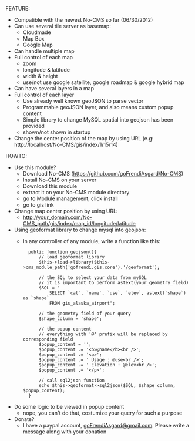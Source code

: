 FEATURE:
- Compatible with the newest No-CMS so far (06/30/2012)
- Can use several tile server as basemap:
    - Cloudmade
    - Map Box
    - Google Map
- Can handle multiple map
- Full control of each map
    - zoom
    - longitude & latitude
    - width & height
    - use/not use google satellite, google roadmap & google hybrid map
- Can have several layers in a map
- Full control of each layer
    - Use already well known geoJSON to parse vector
    - Programmable geoJSON layer, and also means custom popup content
    - Simple library to change MySQL spatial into geojson has been provided
    - shown/not shown in startup
- Change the center position of the map by using URL (e.g: http://localhost/No-CMS/gis/index/1/15/14)

HOWTO:
- Use this module?
    - Download No-CMS (https://github.com/goFrendiAsgard/No-CMS)
    - Install No-CMS on your server
    - Download this module
    - extract it on your No-CMS module directory
    - go to Module management, click install
    - go to gis link
- Change map center position by using URL:
    - http://your_domain.com/No-CMS_path/gis/index/map_id/longitude/latitude
- Using geoformat library to change mysql into geojson:
    - In any controller of any module, write a function like this:

            public function geojson(){
                // load geoformat library
                $this->load->library($this->cms_module_path('gofrendi.gis.core').'/geoformat');
                
                // the SQL to select your data from mySQL
                // it is important to perform astext(your_geometry_field)
                $SQL = "
                    SELECT `cat`, `name`, `use`, `elev`, astext(`shape`) as `shape` 
                    FROM gis_alaska_airport";
                    
                // the geometry field of your query
                $shape_column = 'shape';
                
                // the popup content
                // everything with '@' prefix will be replaced by corresponding field
                $popup_content = '';
                $popup_content .= '<b>@name</b><br />';
                $popup_content .= '<p>';
                $popup_content .= ' Usage : @use<br />';
                $popup_content .= ' Elevation : @elev<br />';
                $popup_content .= '</p>';
                
                // call sql2json function
                echo $this->geoformat->sql2json($SQL, $shape_column, $popup_content);
            }
- Do some logic to be viewed in popup content
    - nope, you can't do that, costumize your query for such a purpose
- Donate?
    - I have a paypal account, goFrendiAsgard@gmail.com. Please write a message along with your donation
